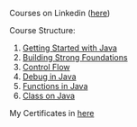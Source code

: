 Courses on Linkedin ([here](https://www.linkedin.com/learning/learning-java-4))

Course Structure:
  1. [Getting Started with Java](https://github.com/Mr-QB/Java-Basic/tree/main/1.Getting%20Started%20with%20Java)
  2. [Building Strong Foundations](https://github.com/Mr-QB/Java-Basic/tree/main/2.Building%20Strong%20Foundations)
  3. [Control Flow](https://github.com/Mr-QB/Java-Basic/tree/main/3.Control%20Flow) 
  4. [Debug in Java](https://github.com/Mr-QB/Java-Basic/tree/main/4.%20Debug%20in%20Java)
  5. [Functions in Java](https://github.com/Mr-QB/Java-Basic/tree/main/5.Functions%20in%20Java)
  6. [Class on Java](https://github.com/Mr-QB/Java-Basic/tree/main/6.Class%20on%20Java)

My Certificates in [here](https://www.linkedin.com/learning/certificates/c29d6996617143de28520f52ecbdcba756f6c151ba1d25e80f021b81b45c8d4d?trk=share_certificate)
